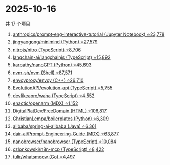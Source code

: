 # 2025-10-16

共 17 个项目

<!-- BEGIN GITHUB -->
<!-- 最后更新时间 2025-10-16 13:09:53 +0800 -->
1. [anthropics/prompt-eng-interactive-tutorial (Jupyter Notebook) ⭐23,778](https://github.com/anthropics/prompt-eng-interactive-tutorial)
1. [jingyaogong/minimind (Python) ⭐27,579](https://github.com/jingyaogong/minimind)
1. [nitrojs/nitro (TypeScript) ⭐8,706](https://github.com/nitrojs/nitro)
1. [langchain-ai/langchainjs (TypeScript) ⭐15,892](https://github.com/langchain-ai/langchainjs)
1. [karpathy/nanoGPT (Python) ⭐45,693](https://github.com/karpathy/nanoGPT)
1. [nvm-sh/nvm (Shell) ⭐87,571](https://github.com/nvm-sh/nvm)
1. [envoyproxy/envoy (C++) ⭐26,710](https://github.com/envoyproxy/envoy)
1. [EvolutionAPI/evolution-api (TypeScript) ⭐5,755](https://github.com/EvolutionAPI/evolution-api)
1. [devlikeapro/waha (TypeScript) ⭐4,552](https://github.com/devlikeapro/waha)
1. [enactic/openarm (MDX) ⭐1,152](https://github.com/enactic/openarm)
1. [DigitalPlatDev/FreeDomain (HTML) ⭐106,817](https://github.com/DigitalPlatDev/FreeDomain)
1. [ChristianLempa/boilerplates (Python) ⭐6,309](https://github.com/ChristianLempa/boilerplates)
1. [alibaba/spring-ai-alibaba (Java) ⭐6,361](https://github.com/alibaba/spring-ai-alibaba)
1. [dair-ai/Prompt-Engineering-Guide (MDX) ⭐63,877](https://github.com/dair-ai/Prompt-Engineering-Guide)
1. [nanobrowser/nanobrowser (TypeScript) ⭐10,084](https://github.com/nanobrowser/nanobrowser)
1. [czlonkowski/n8n-mcp (TypeScript) ⭐8,422](https://github.com/czlonkowski/n8n-mcp)
1. [tulir/whatsmeow (Go) ⭐4,497](https://github.com/tulir/whatsmeow)
<!-- END GITHUB -->